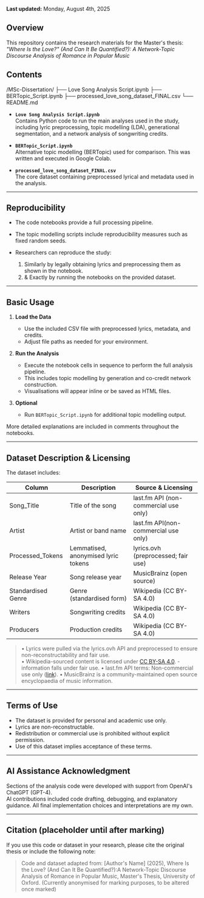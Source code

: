 
**Last updated:** Monday, August 4th, 2025

## Overview

This repository contains the research materials for the Master's thesis:  
*"Where Is the Love?" (And Can It Be Quantified?): A Network-Topic Discourse Analysis of Romance in Popular Music*

## Contents

/MSc-Dissertation/
├── Love Song Analysis Script.ipynb
├── BERTopic_Script.ipynb
├── processed_love_song_dataset_FINAL.csv
└── README.md

- **`Love Song Analysis Script.ipynb`**  
  Contains Python code to run the main analyses used in the study, including lyric preprocessing, topic modelling (LDA), generational segmentation, and a network analysis of songwriting credits.

- **`BERTopic_Script.ipynb`**  
  Alternative topic modelling (BERTopic) used for comparison. This was written and executed in Google Colab.

- **`processed_love_song_dataset_FINAL.csv`**  
  The core dataset containing preprocessed lyrical and metadata used in the analysis.

---

## Reproducibility

- The code notebooks provide a full processing pipeline.
- The topic modelling scripts include reproducibility measures such as fixed random seeds.

- Researchers can reproduce the study:
  1. Similarly by legally obtaining lyrics and preprocessing them as shown in the notebook.
  2. & Exactly by running the notebooks on the provided dataset.


---

## Basic Usage

1. **Load the Data**  
   - Use the included CSV file with preprocessed lyrics, metadata, and credits.  
   - Adjust file paths as needed for your environment.

2. **Run the Analysis**  
   - Execute the notebook cells in sequence to perform the full analysis pipeline.  
   - This includes topic modelling by generation and co-credit network construction.  
   - Visualisations will appear inline or be saved as HTML files.

3. **Optional**  
   - Run `BERTopic_Script.ipynb` for additional topic modelling output.

 More detailed explanations are included in comments throughout the notebooks.

---

## Dataset Description & Licensing

The dataset includes:

| Column             | Description                                  | Source & Licensing                     |
|--------------------|----------------------------------------------|----------------------------------------|
| Song_Title         | Title of the song                            | last.fm API (non-commercial use only)  |
| Artist             | Artist or band name                          | last.fm API(non-commercial use only)   |
| Processed_Tokens   | Lemmatised, anonymised lyric tokens          | lyrics.ovh (preprocessed; fair use)    |
| Release Year       | Song release year                            | MusicBrainz (open source)              |
| Standardised Genre | Genre (standardised form)                    | Wikipedia (CC BY-SA 4.0)               |
| Writers            | Songwriting credits                          | Wikipedia (CC BY-SA 4.0)               |
| Producers          | Production credits                           | Wikipedia (CC BY-SA 4.0)               |

> • Lyrics were pulled via the lyrics.ovh API and preprocessed to ensure non-reconstructability and fair use.  
> • Wikipedia-sourced content is licensed under [CC BY-SA 4.0](https://creativecommons.org/licenses/by-sa/4.0/). - information falls under fair use. 
> • last.fm API terms: Non-commercial use only ([link](https://www.last.fm/api/tos)).
> • MusicBrainz is a community-maintained open source encyclopaedia of music information.

---

## Terms of Use

- The dataset is provided for personal and academic use only.
- Lyrics are non-reconstructable.
- Redistribution or commercial use is prohibited without explicit permission.
- Use of this dataset implies acceptance of these terms.

---

## AI Assistance Acknowledgment

Sections of the analysis code were developed with support from OpenAI's ChatGPT (GPT-4).  
AI contributions included code drafting, debugging, and explanatory guidance. All final implementation choices and interpretations are my own.

---

## Citation (placeholder until after marking) 

If you use this code or dataset in your research, please cite the original thesis or include the following note:

> Code and dataset adapted from: [Author's Name] (2025), Where Is the Love? (And Can It Be Quantified?):A Network-Topic Discourse Analysis of Romance in Popular Music, Master's Thesis, University of Oxford.
(Currently anonymised for marking purposes, to be altered once marked)


